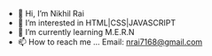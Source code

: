 - 👋 Hi, I’m Nikhil Rai
- 👀 I’m interested in HTML|CSS|JAVASCRIPT
- 🌱 I’m currently learning M.E.R.N
- 📫 How to reach me ... Email: nrai7168@gmail.com

<!---
Nikhil7168/Nikhil7168 is a ✨ special ✨ repository because its `README.md` (this file) appears on your GitHub profile.
You can click the Preview link to take a look at your changes.
--->
